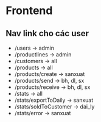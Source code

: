 # Frontend

## Nav link cho các user

- /users -> admin
- /productlines -> admin
- /customers -> all
- /products -> all
- /products/create -> sanxuat
- /products/send -> bh, dl, sx
- /products/receive -> bh, dl, sx
- /stats -> all
- /stats/exportToDaily -> sanxuat
- /stats/soldToCustomer -> dai_ly
- /stats/error -> sanxuat
